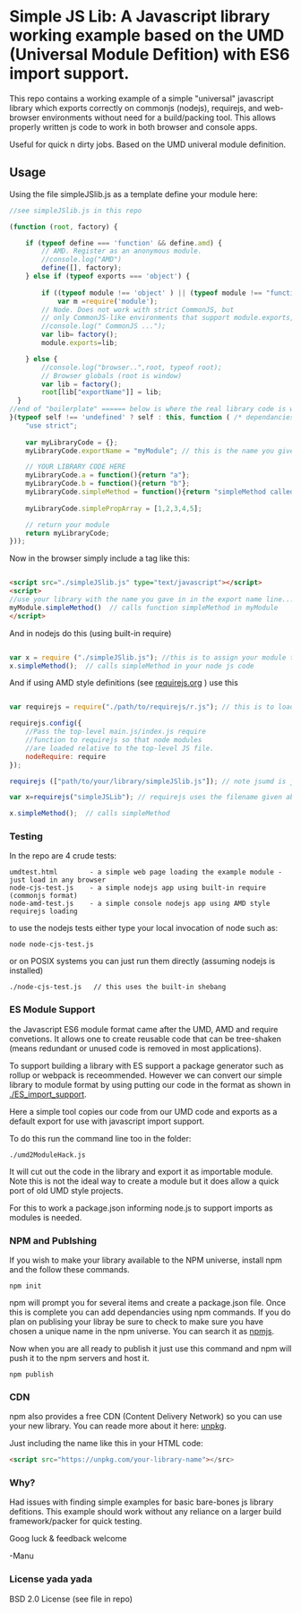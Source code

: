 
# Simple JS Lib: A Javascript library working example based on the UMD (Universal Module Defition) with ES6 import support.

This repo contains a working example of a simple "universal" javascript library which exports correctly on commonjs (nodejs), requirejs, and web-browser environments without need for a build/packing tool.  This allows properly written js code to work in both browser and console apps.

Useful for quick n dirty jobs. Based on the UMD univeral module definition.

## Usage

Using the file simpleJSlib.js as a template define your module here:

```javascript
//see simpleJSlib.js in this repo

(function (root, factory) {

    if (typeof define === 'function' && define.amd) {
        // AMD. Register as an anonymous module.
        //console.log("AMD") 
        define([], factory);
    } else if (typeof exports === 'object') {
        
        if ((typeof module !== 'object' ) || (typeof module !== "function") ) // this hack required for older versions of node
            var m =require('module');
        // Node. Does not work with strict CommonJS, but
        // only CommonJS-like environments that support module.exports, like Node.
        //console.log(" CommonJS ...");
        var lib= factory();
        module.exports=lib;

    } else {
        //console.log("browser..",root, typeof root);
        // Browser globals (root is window)
        var lib = factory();
        root[lib["exportName"]] = lib;
  }
//end of "boilerplate" ====== below is where the real library code is written
}(typeof self !== 'undefined' ? self : this, function ( /* dependancies go here, eg. lib1, $, ... ,  */) {
    "use strict";
    
    var myLibraryCode = {};  
    myLibraryCode.exportName = "myModule"; // this is the name you give to your library in browser apps.  In nodejs this is not relavant.

    // YOUR LIBRARY CODE HERE 
    myLibraryCode.a = function(){return "a"};
    myLibraryCode.b = function(){return "b"};
    myLibraryCode.simpleMethod = function(){return "simpleMethod called"};
    
    myLibraryCode.simplePropArray = [1,2,3,4,5];

    // return your module
    return myLibraryCode;
}));

```

Now in the browser simply include a tag like this:
```HTML

<script src="./simpleJSlib.js" type="text/javascript"></script>
<script>
//use your library with the name you gave in in the export name line...
myModule.simpleMethod()  // calls function simpleMethod in myModule
</script>
```

And in nodejs do this (using built-in require)
```javascript

var x = require ("./simpleJSlib.js"); //this is to assign your module to the var x for usage in node
x.simpleMethod();  // calls simpleMethod in your node js code

```

And if using AMD style definitions (see [requirejs.org](requirejs.org) ) use this
```javascript

var requirejs = require("./path/to/requirejs/r.js"); // this is to load the AMD style loader from requirejs (see requirejs.org)

requirejs.config({
    //Pass the top-level main.js/index.js require
    //function to requirejs so that node modules
    //are loaded relative to the top-level JS file.
    nodeRequire: require
});

requirejs (["path/to/your/library/simpleJSlib.js"]); // note jsumd is just what the example is named here.  It should be whatever your actual library is called.

var x=requirejs("simpleJSLib"); // requirejs uses the filename given above as the object name 

x.simpleMethod();  // calls simpleMethod
```

### Testing

In the repo are 4 crude tests:
```
umdtest.html        - a simple web page loading the example module - just load in any browser 
node-cjs-test.js    - a simple nodejs app using built-in require (commonjs format)
node-amd-test.js    - a simple console nodejs app using AMD style requirejs loading
```

to use the nodejs tests either type your local invocation of node such as:

```
node node-cjs-test.js
```

or on POSIX systems you can just run them directly (assuming nodejs is installed)

```
./node-cjs-test.js   // this uses the built-in shebang 
```

### ES Module Support
the Javascript ES6 module format came after the UMD, AMD and require convetions.  It allows one to create reusable code that can be tree-shaken (means redundant or unused code is removed in most applications).

To support building a library with ES support a package generator such as rollup or webpack is receommended. However we can convert our simple library to module format by using putting our code in the format as shown in [./ES_import_support](ES_import_support).

Here a simple tool copies our code from our UMD code and exports as a default export for use with javascript import support.

To do this run the command line too in the folder:
```javscript
./umd2ModuleHack.js
```
It will cut out the code in the library and export it as importable module.  Note this is not the ideal way to create a module but it does allow a quick port of old UMD style projects.

For this to work a package.json informing node.js to support imports as modules is needed.


### NPM and Publshing
If you wish to make your library available to the NPM universe, install npm and the follow these commands.

```shell
npm init
```

npm will prompt you for several items and create a package.json file.  Once this is complete you can add dependancies using npm commands.  If you do plan on publising your libray be sure to check to make sure you have chosen a unique name in the npm universe.  You can search it as [npmjs](https://www.npmjs.com/).

Now when you are all ready to publish it just use this command and npm will push it to the npm servers and host it.

```shell
npm publish
```

### CDN
npm also provides a free CDN (Content Delivery Network) so you can use your new library.  You can reade more about it here: [unpkg](https://unpkg.com).  

Just including the name like this in your HTML code:

```html
<script src="https://unpkg.com/your-library-name"></src>
```


### Why?

Had issues with finding simple examples for basic bare-bones js library defitions.   This example should work without any reliance on a larger build framework/packer for quick testing.

Goog luck & feedback welcome

-Manu

### License yada yada

BSD 2.0 License (see file in repo)
